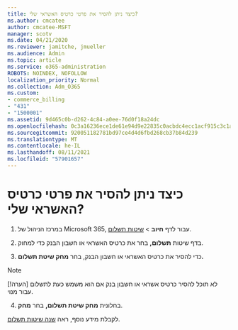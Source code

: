 ```yaml
---
title: כיצד ניתן להסיר את פרטי כרטיס האשראי שלי?
ms.author: cmcatee
author: cmcatee-MSFT
manager: scotv
ms.date: 04/21/2020
ms.reviewer: jamitche, jmueller
ms.audience: Admin
ms.topic: article
ms.service: o365-administration
ROBOTS: NOINDEX, NOFOLLOW
localization_priority: Normal
ms.collection: Adm_O365
ms.custom:
- commerce_billing
- "431"
- "1500001"
ms.assetid: 9d465c0b-d262-4c84-a0ee-76d0f18a24dc
ms.openlocfilehash: 0c3a16236ece1de61e94d9e22835c0acbdc4ecc1acf915c3c1ad26aa0174dc37
ms.sourcegitcommit: 920051182781bd97ce4d4d6fbd268cb37b84d239
ms.translationtype: MT
ms.contentlocale: he-IL
ms.lasthandoff: 08/11/2021
ms.locfileid: "57901657"
---
```

# <a name="how-do-i-remove-my-credit-card-information"></a>כיצד ניתן להסיר את פרטי כרטיס האשראי שלי?

1. במרכז הניהול של Microsoft 365, עבור לדף **חיוב** \> [שיטות תשלום](https://go.microsoft.com/fwlink/p/?linkid=2018806).

2. בדף שיטות **תשלום,** בחר את כרטיס האשראי או חשבון הבנק כדי למחוק.

3. כדי להסיר את כרטיס האשראי או חשבון הבנק, בחר **מחק שיטת תשלום.**

> [!NOTE]
> [!הערה] לא תוכל להסיר כרטיס אשראי או חשבון בנק אם הוא משמש כעת לתשלום עבור מנוי.

4. בחלונית **מחק שיטת תשלום,** בחר **מחק**.

לקבלת מידע נוסף, ראה [שנה שיטות תשלום](https://docs.microsoft.com/microsoft-365/commerce/billing-and-payments/manage-payment-methods).